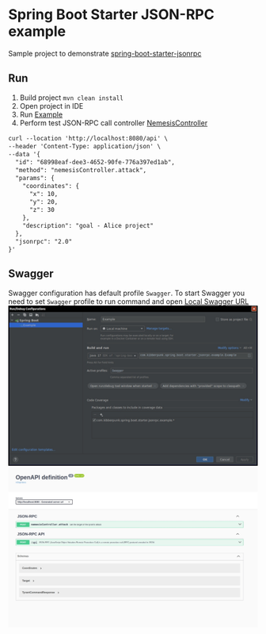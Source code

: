 # Spring Boot Starter JSON-RPC example

Sample project to demonstrate [spring-boot-starter-jsonrpc](https://github.com/kibberpunk/spring-boot-starter-jsonrpc)

## Run

1. Build project `mvn clean install`
2. Open project in IDE
3. Run [Example](/src/main/java/com/kibberpunk/spring/boot/starter/jsonrpc/example/Example.java)
4. Perform test JSON-RPC call 
   controller [NemesisController](/src/main/java/com/kibberpunk/spring/boot/starter/jsonrpc/example/controller/NemesisController.java)

```shell
curl --location 'http://localhost:8080/api' \
--header 'Content-Type: application/json' \
--data '{
  "id": "68998eaf-dee3-4652-90fe-776a397ed1ab",
  "method": "nemesisController.attack",
  "params": {
    "coordinates": {
      "x": 10,
      "y": 20,
      "z": 30
    },
    "description": "goal - Alice project" 
  },
  "jsonrpc": "2.0"
}'
```

## Swagger

Swagger configuration has default profile `Swagger`. To start Swagger you need to set `Swagger` profile to run command
and open [Local Swagger URL](http://localhost:8080/swagger-ui/index.html)\
![example](/images/Configuration.jpg "example")
![swagger](/images/Swagger.jpg "swagger")

